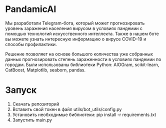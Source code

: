 # PandamicAI
Мы разработали Telegram-бота, который может прогнозировать уровень заражения населения вирусом в условиях пандемии с помощью технологий искусственного интеллекта. Также в нашем боте вы можете узнать интересную информацию о вирусе COVID-19 и способы профилактики.

Решение позволяет на основе большого количества уже собранных данных прогнозировать степень зараженности в условиях пандемии по городам.
Были использованы библиотеки Python: AIOGram, scikit-learn, CatBoost, Matplotlib, seaborn, pandas.

# Запуск
1) Скачать репозиторий
2) Вставить свой токен в файл utils/bot_utils/config.py
3) Установить необходимые библиотеки: pip install -r requirements.txt
4) Запустить main.py
